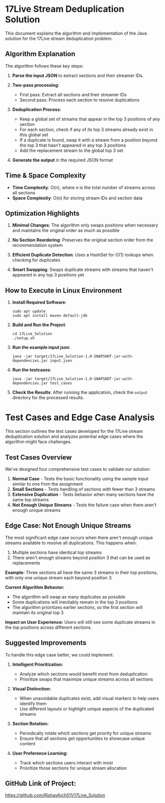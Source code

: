 # 17Live Stream Deduplication Solution

This document explains the algorithm and implementation of the Java solution for the 17Live stream deduplication problem.

## Algorithm Explanation

The algorithm follows these key steps:

1. **Parse the input JSON** to extract sections and their streamer IDs.

2. **Two-pass processing**:
   - First pass: Extract all sections and their streamer IDs
   - Second pass: Process each section to resolve duplications

3. **Deduplication Process**:
   - Keep a global set of streams that appear in the top 3 positions of any section
   - For each section, check if any of its top 3 streams already exist in this global set
   - If a duplicate is found, swap it with a stream from a position beyond the top 3 that hasn't appeared in any top 3 positions
   - Add the replacement stream to the global top 3 set

4. **Generate the output** in the required JSON format

## Time & Space Complexity

- **Time Complexity**: O(n), where n is the total number of streams across all sections
- **Space Complexity**: O(n) for storing stream IDs and section data

## Optimization Highlights

1. **Minimal Changes**: The algorithm only swaps positions when necessary and maintains the original order as much as possible

2. **No Section Reordering**: Preserves the original section order from the recommendation system

3. **Efficient Duplicate Detection**: Uses a HashSet for O(1) lookups when checking for duplicates

4. **Smart Swapping**: Swaps duplicate streams with streams that haven't appeared in any top 3 positions yet


## How to Execute in Linux Environment

1. **Install Required Software**:
   ```
   sudo apt update
   sudo apt install maven default-jdk
   ```

2. **Build and Run the Project**:
   ```
   cd 17Live_Solution
   ./setup.sh
   ```
3. **Run the example input json**:
    ```
    java -jar target/17Live_Solution-1.0-SNAPSHOT-jar-with-dependencies.jar input.json
    ```
4. **Run the testcases**:
    ```
    java -jar target/17Live_Solution-1.0-SNAPSHOT-jar-with-dependencies.jar test_cases
    ```
5. **Check the Results**:
   After running the application, check the `output` directory for the processed results.


# Test Cases and Edge Case Analysis

This section outlines the test cases developed for the 17Live stream deduplication solution and analyzes potential edge cases where the algorithm might face challenges.

## Test Cases Overview

We've designed four comprehensive test cases to validate our solution:

1. **Normal Case** - Tests the basic functionality using the sample input similar to one from the assignment
2. **Small Sections** - Tests handling of sections with fewer than 3 streams
3. **Extensive Duplication** - Tests behavior when many sections have the same top streams
4. **Not Enough Unique Streams** - Tests the failure case when there aren't enough unique streams

## Edge Case: Not Enough Unique Streams

The most significant edge case occurs when there aren't enough unique streams available to resolve all duplications. This happens when:

1. Multiple sections have identical top streams
2. There aren't enough streams beyond position 3 that can be used as replacements

**Example:** Three sections all have the same 3 streams in their top positions, with only one unique stream each beyond position 3.

**Current Algorithm Behavior:** 
- The algorithm will swap as many duplicates as possible
- Some duplications will inevitably remain in the top 3 positions
- The algorithm prioritizes earlier sections, so the first section will maintain its original top 3

**Impact on User Experience:**
Users will still see some duplicate streams in the top positions across different sections.

## Suggested Improvements

To handle this edge case better, we could implement:

1. **Intelligent Prioritization:**
   - Analyze which sections would benefit most from deduplication
   - Prioritize swaps that maximize unique streams across all sections

2. **Visual Distinction:**
   - When unavoidable duplicates exist, add visual markers to help users identify them
   - Use different layouts or highlight unique aspects of the duplicated streams

3. **Section Rotation:**
   - Periodically rotate which sections get priority for unique streams
   - Ensure that all sections get opportunities to showcase unique content

4. **User Preference Learning:**
   - Track which sections users interact with most
   - Prioritize those sections for unique stream allocation

## GitHub Link of Project: 

https://github.com/RishavAich511/17Live_Solution
